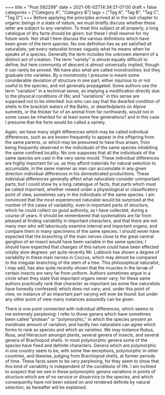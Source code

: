 +++
title = "Post 082299"
date = 2021-06-02T14:34:21-07:00
draft = false
categories = ["Category A", "Category B"]
tags = ["Tag A", "Tag B", "Tag C", "Tag D"]
+++
Before applying the principles arrived at in the last chapter to organic beings in a state of nature, we must briefly discuss whether these latter are subject to any variation. To treat this subject at all properly, a long catalogue of dry facts should be given; but these I shall reserve for my future work. Nor shall I here discuss the various definitions which have been given of the term species. No one definition has as yet satisfied all naturalists; yet every naturalist knows vaguely what he means when he speaks of a species. Generally the term includes the unknown element of a distinct act of creation. The term "variety" is almost equally difficult to define; but here community of descent is almost universally implied, though it can rarely be proved. We have also what are called monstrosities; but they graduate into varieties. By a monstrosity I presume is meant some considerable deviation of structure in one part, either injurious to or not useful to the species, and not generally propagated. Some authors use the term "variation" in a technical sense, as implying a modification directly due to the physical conditions of life; and "variations" in this sense are supposed not to be inherited: but who can say that the dwarfed condition of shells in the brackish waters of the Baltic, or dwarfedplants on Alpine summits, or the thicker fur of an animal from far northwards, would not in some cases be inherited for at least some few generations? and in this case I presume that the form would be called a variety.

Again, we have many slight differences which may be called individual differences, such as are known frequently to appear in the offspring from the same parents, or which may be presumed to have thus arisen, from being frequently observed in the individuals of the same species inhabiting the same confined locality. No one supposes that all the individuals of the same species are cast in the very same mould. These individual differences are highly important for us, as they afford materials for natural selection to accumulate, in the same manner as man can accumulate in any given direction individual differences in his domesticated productions. These individual differences generally affect what naturalists consider unimportant parts; but I could show by a long catalogue of facts, that parts which must be called important, whether viewed under a physiological or classificatory point of view, sometimes vary in the individuals of the same species. I am convinced that the most experienced naturalist would be surprised at the number of the cases of variability, even in important parts of structure, which he could collect on good authority, as I have collected, during a course of years. It should be remembered that systematists are far from pleased at finding variability in important characters, and that there are not many men who will laboriously examine internal and important organs, and compare them in many specimens of the same species. I should never have expected that the branching of the main nerves close to the great central ganglion of an insect would have been variable in the same species; I should have expected that changes of this nature could have been effected onlyby slow degrees: yet quite recently Mr. Lubbock has shown a degree of variability in these main nerves in Coccus, which may almost be compared to the irregular branching of the stem of a tree. This philosophical naturalist, I may add, has also quite recently shown that the muscles in the larvæ of certain insects are very far from uniform. Authors sometimes argue in a circle when they state that important organs never vary; for these same authors practically rank that character as important (as some few naturalists have honestly confessed) which does not vary; and, under this point of view, no instance of an important part varying will ever be found: but under any other point of view many instances assuredly can be given.

There is one point connected with individual differences, which seems to me extremely perplexing: I refer to those genera which have sometimes been called "protean" or "polymorphic," in which the species present an inordinate amount of variation; and hardly two naturalists can agree which forms to rank as species and which as varieties. We may instance Rubus, Rosa, and Hieracium amongst plants, several genera of insects, and several genera of Brachiopod shells. In most polymorphic genera some of the species have fixed and definite characters. Genera which are polymorphic in one country seem to be, with some few exceptions, polymorphic in other countries, and likewise, judging from Brachiopod shells, at former periods of time. These facts seem to be very perplexing, for they seem to show that this kind of variability is independent of the conditions of life. I am inclined to suspect that we see in these polymorphic genera variations in points of structure which are of no service or disservice to the species, and which consequently have not been seized on and rendered definite by natural selection, as hereafter will be explained.
